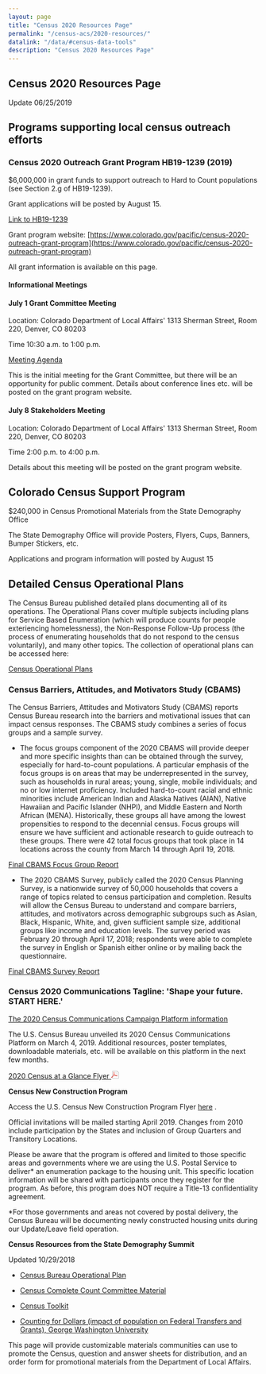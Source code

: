 ```yaml
---
layout: page
title: "Census 2020 Resources Page"
permalink: "/census-acs/2020-resources/"
datalink: "/data/#census-data-tools"
description: "Census 2020 Resources Page"
---
```


## Census 2020 Resources Page

Update 06/25/2019

## Programs supporting local census outreach efforts

### Census 2020 Outreach Grant Program HB19-1239 (2019)
$6,000,000 in grant funds to support outreach to Hard to Count populations (see Section 2.g of HB19-1239).

Grant applications will be posted by August 15.

[Link to HB19-1239](https://leg.colorado.gov/bills/hb19-1239)

Grant program website:  [https://www.colorado.gov/pacific/census-2020-outreach-grant-program](https://www.colorado.gov/pacific/census-2020-outreach-grant-program)

All grant information is available on this page.

#### Informational Meetings

#### July 1 Grant Committee Meeting 

Location: Colorado Department of Local Affairs' 1313 Sherman Street, Room 220, Denver, CO 80203

Time 10:30 a.m. to 1:00 p.m.

[Meeting Agenda](https://drive.google.com/open?id=1Dgq1JKoqt5gF-VCdwYRypH5IQ6cZhqLQ) 

This is the initial meeting for the Grant Committee, but there will be an opportunity for public comment.
Details about conference lines etc. will be posted on the grant program website.

#### July 8 Stakeholders Meeting

Location: Colorado Department of Local Affairs' 1313 Sherman Street, Room 220, Denver, CO 80203

Time 2:00 p.m. to 4:00 p.m.

Details about this meeting will be posted on the grant program website.

## Colorado Census Support Program

$240,000 in Census Promotional Materials from the State Demography Office

The State Demography Office will provide Posters, Flyers, Cups, Banners, Bumper Stickers, etc.

Applications and program information will posted by August 15


## Detailed Census Operational Plans

The Census Bureau published detailed plans documenting all of its operations. The Operational Plans cover multiple subjects including plans for Service Based Enumeration (which will produce counts for people exteriencing homelessness), the Non-Response Follow-Up process (the process of enumerating households that do not respond to the census voluntarily), and many other topics.  The collection of operational plans can be accessed here:

[Census Operational Plans](https://www.census.gov/programs-surveys/decennial-census/2020-census/planning-management/op-plans.All.html)

### Census Barriers, Attitudes, and Motivators Study (CBAMS)

The Census Barriers, Attitudes and Motivators Study (CBAMS) reports Census Bureau research into the barriers and motivational issues that can impact census responses.  The CBAMS study combines a series of focus groups and a sample survey. 

* The focus groups component of the 2020 CBAMS will provide deeper and more specific insights than can be obtained through the survey, especially for hard-to-count populations. A particular emphasis of the focus groups is on areas that may be underrepresented in the survey, such as households in rural areas; young, single, mobile individuals; and no or low internet proficiency. Included hard-to-count racial and ethnic minorities include American Indian and Alaska Natives (AIAN), Native Hawaiian and Pacific Islander (NHPI), and Middle Eastern and North African (MENA). Historically, these groups all have among the lowest propensities to respond to the decennial census. Focus groups will ensure we have sufficient and actionable research to guide outreach to these groups. There were 42 total focus groups that took place in 14 locations across the county from March 14 through April 19, 2018.

[Final CBAMS Focus Group Report](https://www.census.gov/programs-surveys/decennial-census/2020-census/planning-management/final-analysis/2020-report-cbams-focus-group.html?utm_campaign=20190124msc20s1ccnwsnl&utm_medium=email&utm_source=govdelivery)
   
* The 2020 CBAMS Survey, publicly called the 2020 Census Planning Survey, is a nationwide survey of 50,000 households that covers a range of topics related to census participation and completion. Results will allow the Census Bureau to understand and compare barriers, attitudes, and motivators across demographic subgroups such as Asian, Black, Hispanic, White, and, given sufficient sample size, additional groups like income and education levels. The survey period was February 20 through April 17, 2018; respondents were able to complete the survey in English or Spanish either online or by mailing back the questionnaire.

[Final CBAMS Survey Report](https://www.census.gov/programs-surveys/decennial-census/2020-census/planning-management/final-analysis/2020-report-cbams-study-survey.html?utm_campaign=20190124msc20s1ccnwsnl&utm_medium=email&utm_source=govdelivery)

### Census 2020 Communications Tagline: 'Shape your future. START HERE.'

[The 2020 Census Communications Campaign Platform information](https://www.census.gov/newsroom/press-releases/2019/2020-campaign-logo.html)

The U.S. Census Bureau unveiled its 2020 Census Communications Platform on March 4, 2019.  Additional resources, poster templates, downloadable materials, etc. will be available on this platform in the next few months.

[2020 Census at a Glance Flyer ![pdf](/images/page_white_acrobat.png 'download pdf file')](https://drive.google.com/open?id=15BmGnnARZKv_1GYwaraYqshXTYfeCCgp)

**Census New Construction Program**

Access the U.S. Census New Construction Program Flyer [here](https://drive.google.com/open?id=150NAdBhsWChmsYvcVtvJDodcMfqyt1kp) . 

Official invitations will be mailed starting April 2019.  Changes from 2010 include participation by the States and inclusion of Group Quarters and Transitory Locations.


Please be aware that the program is offered and limited to those specific areas and governments where we are using the U.S. Postal Service to deliver* an enumeration package to the housing unit.  This specific location information will be shared with participants once they register for the program.  As before, this program does NOT require a Title-13 confidentiality agreement.


*For those governments and areas not covered by postal delivery, the Census Bureau will be documenting newly constructed housing units during our Update/Leave field operation.

 

**Census Resources from the State Demography Summit**

Updated 10/29/2018

* [Census Bureau Operational Plan](https://www.census.gov/programs-surveys/decennial-census/2020-census/planning-management/program-briefings.html)

*	[Census Complete Count Committee Material](https://www.census.gov/programs-surveys/decennial-census/2020-census/complete_count.html)

*	[Census Toolkit](https://www.census.gov/partners/toolkits.html) 

*	[Counting for Dollars (impact of population on Federal Transfers and Grants), George Washington University](https://gwipp.gwu.edu/counting-dollars-2020-role-decennial-census-geographic-distribution-federal-funds) 

 
This page will provide customizable materials communities can use to promote the Census, question and answer sheets for distribution, and an order form for promotional materials from the Department of Local Affairs.



